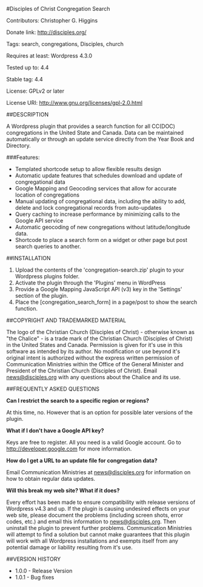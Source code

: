 #Disciples of Christ Congregation Search

Contributors: Christopher G. Higgins

Donate link: http://disciples.org/

Tags: search, congregations, Disciples, church

Requires at least: Wordpress 4.3.0

Tested up to: 4.4

Stable tag: 4.4

License: GPLv2 or later

License URI: http://www.gnu.org/licenses/gpl-2.0.html

##DESCRIPTION

A Wordpress plugin that provides a search function for all CC(DOC) congregations in the United State and Canada. Data can be maintained automatically or through an update service directly from the Year Book and Directory. 

###Features:

* Templated shortcode setup to allow flexible results design
* Automatic update features that schedules download and update of congregational data
* Google Mapping and Geocoding services that allow for accurate location of congregations
* Manual updating of congregational data, including the ability to add, delete and lock congregational records from auto-updates
* Query caching to increase performance by minimizing calls to the Google API service
* Automatic geocoding of new congregations without latitude/longitude data.
* Shortcode to place a search form on a widget or other page but post search queries to another.

##INSTALLATION

1. Upload the contents of the 'congregation-search.zip' plugin to your Wordpress plugins folder.
2. Activate the plugin through the 'Plugins' menu in WordPress
3. Provide a Google Mapping JavaScript API (v3) key in the 'Settings' section of the plugin.
4. Place the [congregation_search_form] in a page/post to show the search function.

##COPYRIGHT AND TRADEMARKED MATERIAL

The logo of the Christian Church (Disciples of Christ) - otherwise known as "the Chalice" - is a trade mark of the Christian Church (Disciples of Christ) in the United States and Canada. Permission is given for it's use in this software as intended by its author. No modification or use beyond it's original intent is authorized without the express written permission of Communication Ministries within the Office of the General Minister and President of the Christian Church (Disciples of Christ). Email news@disciples.org with any questions about the Chalice and its use.

##FREQUENTLY ASKED QUESTIONS

**Can I restrict the search to a specific region or regions?**

At this time, no. However that is an option for possible later versions of the plugin.

**What if I don't have a Google API key?**

Keys are free to register. All you need is a valid Google account. Go to http://developer.google.com for more information.

**How do I get a URL to an update file for congregation data?**

Email Communication Ministries at news@disciples.org for information on how to obtain regular data updates.

**Will this break my web site? What if it does?**

Every effort has been made to ensure compatibility with release versions of Wordpress v4.3 and up. If the plugin is causing 
undesired effects on your web site, please document the problems (including screen shots, error codes, etc.) and email this information
to news@disciples.org. Then uninstall the plugin to prevent further problems. Communication Ministries will attempt to find a solution
but cannot make guarantees that this plugin will work with all Wordpress installations and exempts itself from any potential damage or 
liability resulting from it's use. 

##VERSION HISTORY

 - 1.0.0 - Release Version
 - 1.0.1 - Bug fixes





